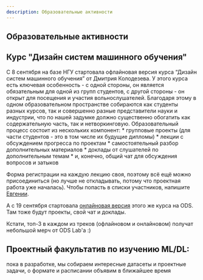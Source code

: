 ```yaml
---
description: Образовательные активности
---
```


## Образовательные активности

## Курс "Дизайн систем машинного обучения"
  C 8 сентября на базе НГУ стартовала офлайновая версия курса “Дизайн систем машинного обучения” от Дмитрия Колодезева. У этого курса есть ключевая особенность - с одной стороны, он является обязательным для одной из групп студентов, с другой стороны - он открыт для посещения и участия вольнослушателей. Благодаря этому в одном образовательном пространстве собираются как студенты разных курсов, так и совершенно разные представители науки и индустрии, что по нашей задумке должно существенно обогатить как содержательную часть, так и нетворкинговую. Образовательный процесс состоит из нескольких компонент: 
    * групповые проекты (для части студентов - это в том числе их будущие дипломы)
    * лекции с обсуждением прогресса по проектам
    * самостоятельный разбор дополнительных материалов
    * доклады от слушателей по дополнительным темам
    * и, конечно, общий чат для обсуждения вопросов и затыков

  Форма регистрации на каждую лекцию своя, поэтому всё ещё можно присоединиться (но лучше не откладывать, потому что проектная работа уже началась). Чтобы попасть в списки участников, напишите [Евгении](https://t.me/evsotnikova).


  А с 19 сентября стартовала [онлайновая версия](https://ods.ai/tracks/ml-system-design-22) этого же курса на ODS. Там тоже будут проекты, свой чат и доклады.

  Кстати, топ-3 в каждом из треков (офлайновом и онлайновом) получат небольшой мерч от ODS Lab'a :)
    
    
## Проектный факультатив по изучению ML/DL:

пока в разработке, мы собираем интересные датасеты и проектные задачи, о формате и расписании объявим в ближайшее время
